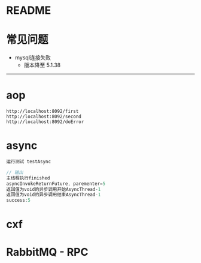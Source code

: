 # README

# 常见问题

- mysql连接失败
    - 版本降至 5.1.38

---

# aop

```
http://localhost:8092/first
http://localhost:8092/second
http://localhost:8092/doError
```

# async

```jsx
运行测试 testAsync

// 输出
主线程执行finished
asyncInvokeReturnFuture, parementer=5
返回值为void的异步调用开始AsyncThread-1
返回值为void的异步调用结束AsyncThread-1
success:5
```

# cxf

# RabbitMQ - RPC

